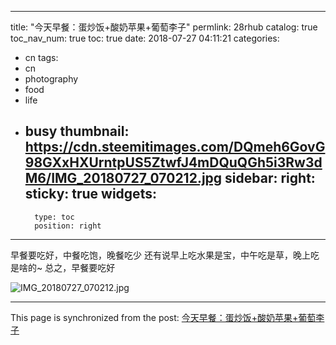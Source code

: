 
---
title: "今天早餐：蛋炒饭+酸奶苹果+葡萄李子"
permlink: 28rhub
catalog: true
toc_nav_num: true
toc: true
date: 2018-07-27 04:11:21
categories:
- cn
tags:
- cn
- photography
- food
- life
- busy
thumbnail: https://cdn.steemitimages.com/DQmeh6GovG98GXxHXUrntpUS5ZtwfJ4mDQuQGh5i3Rw3dM6/IMG_20180727_070212.jpg
sidebar:
    right:
        sticky: true
widgets:
    -
        type: toc
        position: right
---


早餐要吃好，中餐吃饱，晚餐吃少
还有说早上吃水果是宝，中午吃是草，晚上吃是啥的~
总之，早餐要吃好

![IMG_20180727_070212.jpg](https://cdn.steemitimages.com/DQmeh6GovG98GXxHXUrntpUS5ZtwfJ4mDQuQGh5i3Rw3dM6/IMG_20180727_070212.jpg)

- - -

This page is synchronized from the post: [今天早餐：蛋炒饭+酸奶苹果+葡萄李子](https://steemit.com/@andrewma/28rhub)
